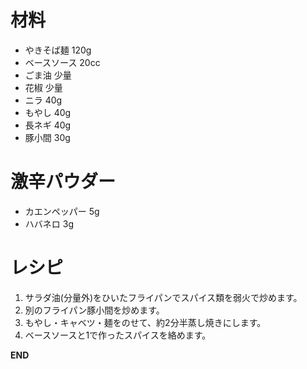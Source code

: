 # 材料
  - やきそば麺 120g
  - ベースソース 20cc
  - ごま油 少量
  - 花椒 少量
  - ニラ 40g
  - もやし 40g
  - 長ネギ 40g
  - 豚小間 30g

# 激辛パウダー
  - カエンペッパー 5g
  - ハバネロ 3g

# レシピ
  1. サラダ油(分量外)をひいたフライパンでスパイス類を弱火で炒めます。
  1. 別のフライパン豚小間を炒めます。
  1. もやし・キャベツ・麺をのせて、約2分半蒸し焼きにします。
  1. ベースソースと1で作ったスパイスを絡めます。

__END__
